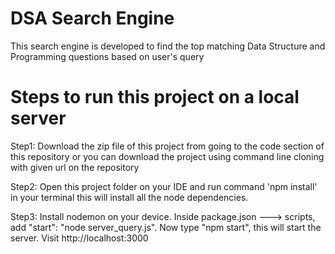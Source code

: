 # DSA Search Engine
This search engine is developed to find the top matching Data Structure and Programming questions based on user's query

# Steps to run this project on a local server
Step1: Download the zip file of this project from going to the code section of this repository or you can download the project using command line cloning with given url on the repository

Step2: Open this project folder on your IDE and run command 'npm install' in your terminal this will install all the node dependencies.

Step3: Install nodemon on your device. Inside package.json ---> scripts, add "start": "node server_query.js". Now type "npm start", this will start the server. Visit http://localhost:3000


